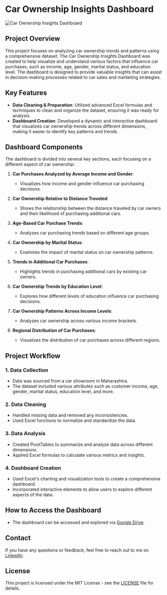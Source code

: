 # Car Ownership Insights Dashboard

![Car Ownership Insights Dashboard](https://drive.google.com/file/d/1DlGvM-C14qIBofA4hG4Dqg_Kif9uWYHK/view?usp=sharing)

## Project Overview

This project focuses on analyzing car ownership trends and patterns using a comprehensive dataset. The Car Ownership Insights Dashboard was created to help visualize and understand various factors that influence car purchases, such as income, age, gender, marital status, and education level. The dashboard is designed to provide valuable insights that can assist in decision-making processes related to car sales and marketing strategies.

## Key Features

- **Data Cleaning & Preparation**: Utilized advanced Excel formulas and techniques to clean and organize the dataset, ensuring it was ready for analysis.
- **Dashboard Creation**: Developed a dynamic and interactive dashboard that visualizes car ownership trends across different dimensions, making it easier to identify key patterns and trends.

## Dashboard Components

The dashboard is divided into several key sections, each focusing on a different aspect of car ownership:

1. **Car Purchases Analyzed by Average Income and Gender**:
   - Visualizes how income and gender influence car purchasing decisions.

2. **Car Ownership Relative to Distance Traveled**:
   - Shows the relationship between the distance traveled by car owners and their likelihood of purchasing additional cars.

3. **Age-Based Car Purchase Trends**:
   - Analyzes car purchasing trends based on different age groups.

4. **Car Ownership by Marital Status**:
   - Examines the impact of marital status on car ownership patterns.

5. **Trends in Additional Car Purchases**:
   - Highlights trends in purchasing additional cars by existing car owners.

6. **Car Ownership Trends by Education Level**:
   - Explores how different levels of education influence car purchasing decisions.

7. **Car Ownership Patterns Across Income Levels**:
   - Analyzes car ownership across various income brackets.

8. **Regional Distribution of Car Purchases**:
   - Visualizes the distribution of car purchases across different regions.

## Project Workflow

### 1. Data Collection
- Data was sourced from a car showroom in Maharashtra.
- The dataset included various attributes such as customer income, age, gender, marital status, education level, and more.

### 2. Data Cleaning
- Handled missing data and removed any inconsistencies.
- Used Excel functions to normalize and standardize the data.

### 3. Data Analysis
- Created PivotTables to summarize and analyze data across different dimensions.
- Applied Excel formulas to calculate various metrics and insights.

### 4. Dashboard Creation
- Used Excel's charting and visualization tools to create a comprehensive dashboard.
- Incorporated interactive elements to allow users to explore different aspects of the data.

## How to Access the Dashboard

- The dashboard can be accessed and explored via [Google Drive](https://docs.google.com/spreadsheets/d/1PU1Zr9VpYkd06D7Cppk8-h_-EPxi_e7CzGciLnBZZ_o/edit?usp=drive_link).


## Contact

If you have any questions or feedback, feel free to reach out to me on [LinkedIn](https://www.linkedin.com/in/swapnilghait/).

## License

This project is licensed under the MIT License - see the [LICENSE](LICENSE) file for details.
